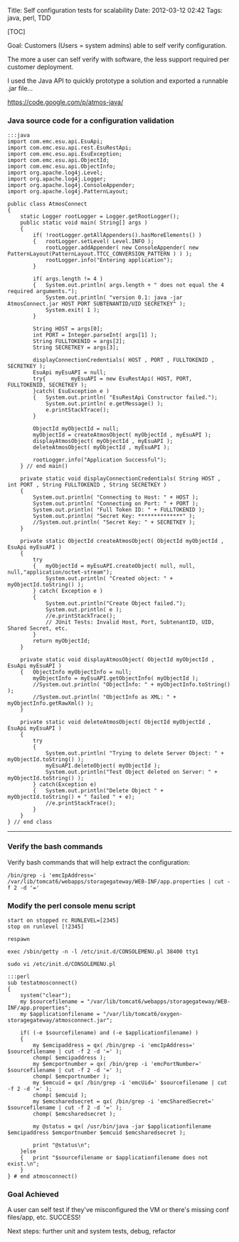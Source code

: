 Title: Self configuration tests for scalability
Date: 2012-03-12 02:42
Tags: java, perl, TDD

[TOC]

Goal: Customers (Users = system admins) able to self verify configuration.

The more a user can self verify with software, the less support required per customer deployment.

I used the Java API to quickly prototype a solution and exported a runnable .jar file...

<https://code.google.com/p/atmos-java/>

### Java source code for a configuration validation

    :::java
    import com.emc.esu.api.EsuApi;
    import com.emc.esu.api.rest.EsuRestApi;
    import com.emc.esu.api.EsuException;
    import com.emc.esu.api.ObjectId;
    import com.emc.esu.api.ObjectInfo;
    import org.apache.log4j.Level;
    import org.apache.log4j.Logger;
    import org.apache.log4j.ConsoleAppender;
    import org.apache.log4j.PatternLayout;
    
    public class AtmosConnect
    {
        static Logger rootLogger = Logger.getRootLogger();
        public static void main( String[] args )
        {
            if( !rootLogger.getAllAppenders().hasMoreElements() )
            {	rootLogger.setLevel( Level.INFO );
                rootLogger.addAppender( new ConsoleAppender( new PatternLayout(PatternLayout.TTCC_CONVERSION_PATTERN ) ) );
                rootLogger.info("Entering application");
            }
    
            if( args.length != 4 )
            {	System.out.println( args.length + " does not equal the 4 required arguments.");
                System.out.println( "version 0.1: java -jar AtmosConnect.jar HOST PORT SUBTENANTID/UID SECRETKEY" );
                System.exit( 1 );
            }
    
            String HOST = args[0];
            int PORT = Integer.parseInt( args[1] );
            String FULLTOKENID = args[2];
            String SECRETKEY = args[3];
            
            displayConnectionCredentials( HOST , PORT , FULLTOKENID , SECRETKEY );
            EsuApi myEsuAPI = null;
            try{    	myEsuAPI = new EsuRestApi( HOST, PORT, FULLTOKENID, SECRETKEY );
            }catch( EsuException e )
            {	System.out.println( "EsuRestApi Constructor failed.");
                System.out.println( e.getMessage() );
                e.printStackTrace();
            }
            
            ObjectId myObjectId = null;
            myObjectId = createAtmosObject( myObjectId , myEsuAPI );
            displayAtmosObject( myObjectId , myEsuAPI );
            deleteAtmosObject( myObjectId , myEsuAPI );
            
            rootLogger.info("Application Successful");
        } // end main()
            
        private static void displayConnectionCredentials( String HOST , int PORT , String FULLTOKENID , String SECRETKEY )
        {
            System.out.println( "Connecting to Host: " + HOST );
            System.out.println( "Connecting on Port: " + PORT );
            System.out.println( "Full Token ID: " + FULLTOKENID );
            System.out.println( "Secret Key: **************" );
            //System.out.println( "Secret Key: " + SECRETKEY );
        }
            
        private static ObjectId createAtmosObject( ObjectId myObjectId , EsuApi myEsuAPI )
        {
            try
            {   myObjectId = myEsuAPI.createObject( null, null,	null,"application/octet-stream");
                System.out.println( "Created object: " + myObjectId.toString() );
            } catch( Exception e )
            {
                System.out.println("Create Object failed.");
                System.out.println( e );
                //e.printStackTrace();
                // JUnit Tests: Invalid Host, Port, SubtenantID, UID, Shared Secret, etc.
            }
            return myObjectId;
        }
            
        private static void displayAtmosObject( ObjectId myObjectId , EsuApi myEsuAPI )
        {   ObjectInfo myObjectInfo = null;
            myObjectInfo = myEsuAPI.getObjectInfo( myObjectId );
            //System.out.println( "ObjectInfo: " + myObjectInfo.toString() );
            //System.out.println( "ObjectInfo as XML: " + myObjectInfo.getRawXml() );
        }
            
        private static void deleteAtmosObject( ObjectId myObjectId , EsuApi myEsuAPI )
        {
            try
            {   
                System.out.println( "Trying to delete Server Object: " + myObjectId.toString() );
                myEsuAPI.deleteObject( myObjectId );
                System.out.println("Test Object deleted on Server: " + myObjectId.toString() );
            } catch(Exception e)
            {	System.out.println("Delete Object " + myObjectId.toString() + " failed " + e);
                //e.printStackTrace();
            }
        }
    } // end class
    
- - - - - - - - - - - - - - - - - - - - - - - - - - - - - - - - -  

### Verify the bash commands

Verify bash commands that will help extract the configuration:  

    /bin/grep -i 'emcIpAddress=' /var/lib/tomcat6/webapps/storagegateway/WEB-INF/app.properties | cut -f 2 -d '='


### Modify the perl console menu script

    start on stopped rc RUNLEVEL=[2345]  
    stop on runlevel [!2345]

    respawn  

    exec /sbin/getty -n -l /etc/init.d/CONSOLEMENU.pl 38400 tty1



`sudo vi /etc/init.d/CONSOLEMENU.pl`

    :::perl
    sub testatmosconnect()
    {
        system("clear");
        my $sourcefilename = "/var/lib/tomcat6/webapps/storagegateway/WEB-INF/app.properties";
        my $applicationfilename = "/var/lib/tomcat6/oxygen-storagegateway/atmosconnect.jar";
        
        if( (-e $sourcefilename) and (-e $applicationfilename) )
        {
            my $emcipaddress = qx( /bin/grep -i 'emcIpAddress=' $sourcefilename | cut -f 2 -d '=' );
            chomp( $emcipaddress );
            my $emcportnumber = qx( /bin/grep -i 'emcPortNumber=' $sourcefilename | cut -f 2 -d '=' );
            chomp( $emcportnumber );
            my $emcuid = qx( /bin/grep -i 'emcUid=' $sourcefilename | cut -f 2 -d '=' );
            chomp( $emcuid );
            my $emcsharedsecret = qx( /bin/grep -i 'emcSharedSecret=' $sourcefilename | cut -f 2 -d '=' );
            chomp( $emcsharedsecret );
        
            my @status = qx( /usr/bin/java -jar $applicationfilename $emcipaddress $emcportnumber $emcuid $emcsharedsecret );
        
            print "@status\n";
        }else
        {	print "$sourcefilename or $applicationfilename does not exist.\n";
        }
    } # end atmosconnect()
    

### Goal Achieved

A user can self test if they've misconfigured the VM or there's  missing conf files/app, etc. SUCCESS!

Next steps: further unit and system tests, debug, refactor

